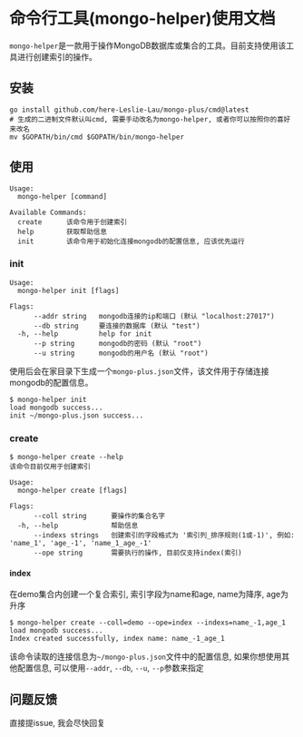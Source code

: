 # 命令行工具(mongo-helper)使用文档

`mongo-helper`是一款用于操作MongoDB数据库或集合的工具。目前支持使用该工具进行创建索引的操作。

## 安装

```shell
go install github.com/here-Leslie-Lau/mongo-plus/cmd@latest
# 生成的二进制文件默认叫cmd, 需要手动改名为mongo-helper, 或者你可以按照你的喜好来改名
mv $GOPATH/bin/cmd $GOPATH/bin/mongo-helper
```


## 使用

```shell
Usage:
  mongo-helper [command]

Available Commands:
  create      该命令用于创建索引
  help        获取帮助信息
  init        该命令用于初始化连接mongodb的配置信息, 应该优先运行
```

### init

```
Usage:
  mongo-helper init [flags]

Flags:
      --addr string   mongodb连接的ip和端口 (默认 "localhost:27017")
      --db string     要连接的数据库 (默认 "test")
  -h, --help          help for init
      --p string      mongodb的密码 (默认 "root")
      --u string      mongodb的用户名 (默认 "root")
```

使用后会在家目录下生成一个`mongo-plus.json`文件，该文件用于存储连接mongodb的配置信息。

```shell
$ mongo-helper init                                                 
load mongodb success...
init ~/mongo-plus.json success...
```

### create

```
$ mongo-helper create --help                                        
该命令目前仅用于创建索引

Usage:
  mongo-helper create [flags]

Flags:
      --coll string      要操作的集合名字
  -h, --help             帮助信息
      --indexs strings   创建索引的字段格式为 '索引列_排序规则(1或-1)', 例如: 'name_1', 'age_-1', 'name_1_age_-1'
      --ope string       需要执行的操作, 目前仅支持index(索引)
```

#### index

在demo集合内创建一个复合索引, 索引字段为name和age, name为降序, age为升序

```shell
$ mongo-helper create --coll=demo --ope=index --indexs=name_-1,age_1
load mongodb success...
Index created successfully, index name: name_-1_age_1
```

该命令读取的连接信息为`~/mongo-plus.json`文件中的配置信息, 如果你想使用其他配置信息, 可以使用`--addr`, `--db`, `--u`, `--p`参数来指定

## 问题反馈

直接提issue, 我会尽快回复
